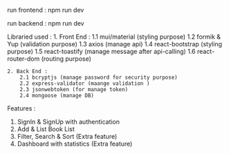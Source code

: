 run frontend :
npm run dev

run backend :
npm run dev

Libraried used : 
    1. Front End :
        1.1 mui/material (styling purpose)
        1.2 formik & Yup (validation purpose)
        1.3 axios (manage api)
        1.4 react-bootstrap (styling purpose)
        1.5 react-toastify (manage message after api-calling)
        1.6 react-router-dom (routing purpose)

    2. Back End :
        2.1 bcryptjs (manage password for security purpose)
        2.2 express-validator (maange validation )
        2.3 jsonwebtoken (for manage token)
        2.4 mongoose (manage DB)

Features :
   1. SignIn & SignUp with authentication
   2. Add & List Book List
   3. Filter, Search & Sort (Extra feature)
   4. Dashboard with statistics (Extra feature)